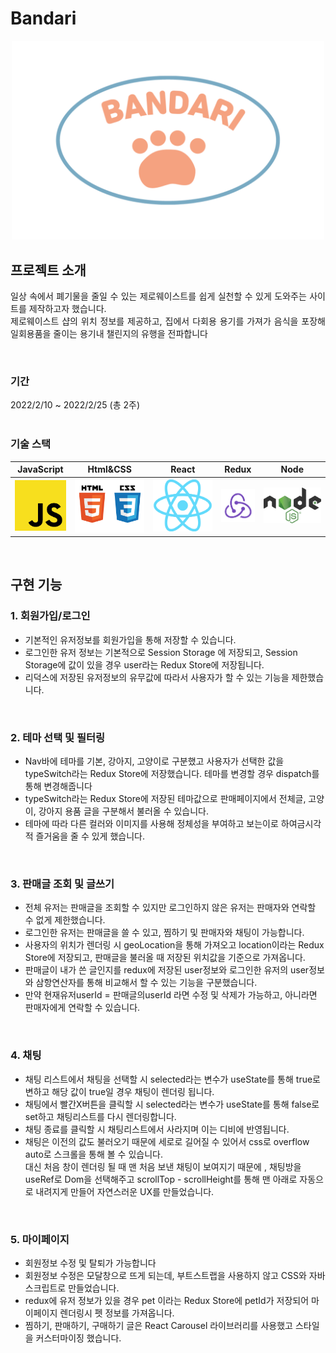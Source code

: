 # Bandari

<p align="center">
  <img src="./imgs/main.png" width="500px">
</p>




## 프로젝트 소개



<p align="justify">
일상 속에서 폐기물을 줄일 수 있는 제로웨이스트를 쉽게 실천할 수 있게 도와주는 사이트를 제작하고자 했습니다.<br>
제로웨이스트 샵의 위치 정보를 제공하고, 집에서 다회용 용기를 가져가 음식을 포장해 일회용품을 줄이는 용기내 챌린지의 유행을 전파합니다
</p>

<br>

### 기간
2022/2/10 ~ 2022/2/25 (총 2주)
<br>
<br>

### 기술 스택

| JavaScript | Html&CSS |  React   |  Redux   | Node   |
| :--------: | :--------: | :------: | :-----: | :-----: |
|   ![js]    |   ![htmlCss]    | ![react] | ![redux] | ![nodejs]   |

<br>

## 구현 기능

### 1. 회원가입/로그인
- 기본적인 유저정보를 회원가입을 통해 저장할 수 있습니다.
- 로그인한 유저 정보는 기본적으로 Session Storage 에 저장되고, Session Storage에 값이 있을 경우 user라는 Redux Store에 저장됩니다. 
- 리덕스에 저장된 유저정보의 유무값에 따라서 사용자가 할 수 있는 기능을 제한했습니다.

<br>

### 2. 테마 선택 및 필터링
- Nav바에 테마를 기본, 강아지, 고양이로 구분했고 사용자가 선택한 값을 typeSwitch라는 Redux Store에 저장했습니다. 테마를 변경할 경우 dispatch를 통해 변경해줍니다
- typeSwitch라는 Redux Store에 저장된 테마값으로 판매페이지에서 전체글, 고양이, 강아지 용품 글을 구분해서 불러올 수 있습니다.
- 테마에 따라 다른 컬러와 이미지를 사용해 정체성을 부여하고 보는이로 하여금시각적 즐거움을 줄 수 있게 했습니다.

<br>

### 3. 판매글 조회 및 글쓰기
- 전체 유저는 판매글을 조회할 수 있지만 로그인하지 않은 유저는 판매자와 연락할 수 없게 제한했습니다. 
- 로그인한 유저는 판매글을 쓸 수 있고, 찜하기 및 판매자와 채팅이 가능합니다.
- 사용자의 위치가 렌더링 시 geoLocation을 통해 가져오고 location이라는 Redux Store에 저장되고, 판매글을 불러올 때 저장된 위치값을 기준으로 가져옵니다.
- 판매글이 내가 쓴 글인지를 redux에 저장된 user정보와 로그인한 유저의 user정보와 삼항연산자를 통해 비교해서 할 수 있는 기능을 구분했습니다. 
- 만약 현재유저userId = 판매글의userId 라면 수정 및 삭제가 가능하고, 아니라면 판매자에게 연락할 수 있습니다.

<br>

### 4. 채팅
- 채팅 리스트에서 채팅을 선택할 시 selected라는 변수가 useState를 통해 true로 변하고 해당 값이 true일 경우 채팅이 렌더링 됩니다. 
- 채팅에서 빨간X버튼을 클릭할 시 selected라는 변수가 useState를 통해 false로 set하고 채팅리스트를 다시 렌더링합니다.
- 채팅 종료를 클릭할 시 채팅리스트에서 사라지며 이는 디비에 반영됩니다. 
- 채팅은 이전의 값도 불러오기 때문에 세로로 길어질 수 있어서 css로 overflow auto로 스크롤을 통해 볼 수 있습니다.
<br>대신 처음 창이 렌더링 될 때 맨 처음 보낸 채팅이 보여지기 때문에 , 채팅방을 useRef로 Dom을 선택해주고 scrollTop - scrollHeight를 통해 맨 아래로 자동으로 내려지게 만들어 자연스러운 UX를 만들었습니다.

<br>

### 5. 마이페이지
- 회원정보 수정 및 탈퇴가 가능합니다
- 회원정보 수정은 모달창으로 뜨게 되는데, 부트스트랩을 사용하지 않고 CSS와 자바스크립트로 만들었습니다.
- redux에 유저 정보가 있을 경우 pet 이라는 Redux Store에 petId가 저장되어 마이페이지 렌더링시 펫 정보를 가져옵니다.
- 찜하기, 판매하기, 구매하기 글은 React Carousel 라이브러리를 사용했고 스타일을 커스터마이징 했습니다. 

<br>



<!-- Stack Icon Refernces -->

[js]: /imgs/js.png
[htmlCss]:  /imgs/html_css_logo.png
[nodejs]:  /imgs/Node.js_logo.svg.png
[react]:  /imgs/React-icon.png
[redux]:  /imgs/redux.png

